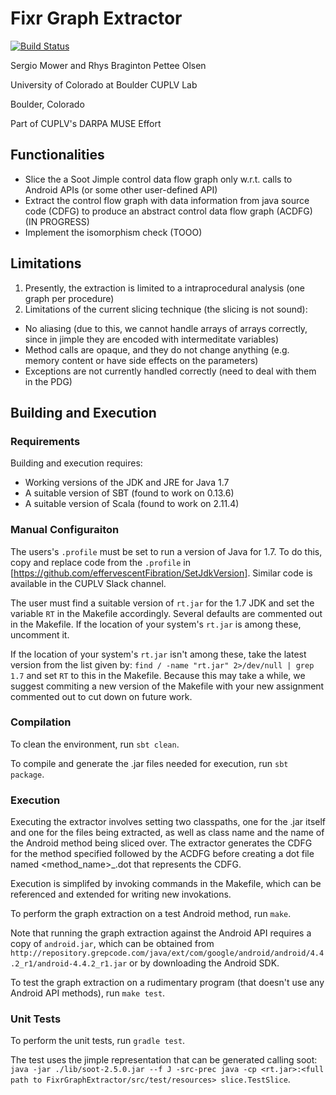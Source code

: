 # Fixr Graph Extractor

[![Build Status](https://travis-ci.com/cuplv/FixrGraphExtractor.svg?token=8yApKhj2WXmbEPSYZsqa&branch=feature-acdfg)](https://travis-ci.com/cuplv/FixrGraphExtractor)

Sergio Mower and Rhys Braginton Pettee Olsen

University of Colorado at Boulder CUPLV Lab

Boulder, Colorado

Part of CUPLV's DARPA MUSE Effort

## Functionalities
- Slice the a Soot Jimple control data flow graph only w.r.t. calls to Android APIs (or some other user-defined API)
- Extract the control flow graph with data information from java source code (CDFG) to produce an abstract control data flow graph (ACDFG) (IN PROGRESS)
- Implement the isomorphism check (TOOO)

## Limitations
1. Presently, the extraction is limited to a intraprocedural analysis (one graph per procedure)
2. Limitations of the current slicing technique (the slicing is not sound):
  * No aliasing (due to this, we cannot handle arrays of arrays correctly, since in jimple they are encoded with intermeditate variables)
  * Method calls are opaque, and they do not change anything (e.g. memory content or have side effects on the parameters)
  * Exceptions are not currently handled correctly (need to deal with them in the PDG)

## Building and Execution

### Requirements

Building and execution requires:

- Working versions of the JDK and JRE for Java 1.7
- A suitable version of SBT (found to work on 0.13.6)
- A suitable version of Scala (found to work on 2.11.4)

### Manual Configuraiton

The users's `.profile` must be set to run a version of Java for 1.7. To do this, copy and replace code from the `.profile` in [https://github.com/effervescentFibration/SetJdkVersion]. Similar code is available in the CUPLV Slack channel.

The user must find a suitable version of `rt.jar` for the 1.7 JDK and set the variable `RT` in the Makefile accordingly. Several defaults are commented out in the Makefile. If the location of your system's `rt.jar` is among these, uncomment it.

If the location of your system's `rt.jar` isn't among these, take the latest version from the list given by:
`find / -name "rt.jar" 2>/dev/null | grep 1.7`
and set `RT` to this in the Makefile. Because this may take a while, we suggest commiting a new version of the Makefile with your new assignment commented out to cut down on future work.

### Compilation

To clean the environment, run `sbt clean`.

To compile and generate the .jar files needed for execution, run `sbt package`.

### Execution

Executing the extractor involves setting two classpaths, one for the .jar itself and one for the files being extracted, as well as class name and the name of the Android method being sliced over. The extractor generates the CDFG for the method specified followed by the ACDFG before creating a dot file named <method_name>_<sliced>.dot that represents the CDFG.

Execution is simplifed by invoking commands in the Makefile, which can be referenced and extended for writing new invokations.

To perform the graph extraction on a test Android method, run `make`.

Note that running the graph extraction against the Android API requires a copy of `android.jar`, which can be obtained from `http://repository.grepcode.com/java/ext/com/google/android/android/4.4.2_r1/android-4.4.2_r1.jar` or by downloading the Android SDK.

To test the graph extraction on a rudimentary program (that doesn't use any Android API methods), run `make test`.

### Unit Tests
To perform the unit tests, run `gradle test`.

The test uses the jimple representation that can be generated calling soot:
`java -jar ./lib/soot-2.5.0.jar --f J -src-prec java -cp <rt.jar>:<full path to FixrGraphExtractor/src/test/resources> slice.TestSlice`.
